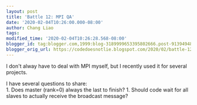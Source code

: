 ```yaml
---
layout: post
title: 'Battle 12: MPI QA'
date: '2020-02-04T10:26:00.000-08:00'
author: Chang Liao
tags:
modified_time: '2020-02-04T10:26:28.568-08:00'
blogger_id: tag:blogger.com,1999:blog-3189999653395802666.post-9139494811394679418
blogger_orig_url: https://codedoesnotlie.blogspot.com/2020/02/battle-12-mpi-qa.html
---
```


I don't alway have to deal with MPI myself, but I recently used it for several 
projects. 
<div>I have several questions to share:<div>1. Does master (rank=0) always the 
last to finish? 
1. Should code wait for all slaves to actually receive the broadcast message? 